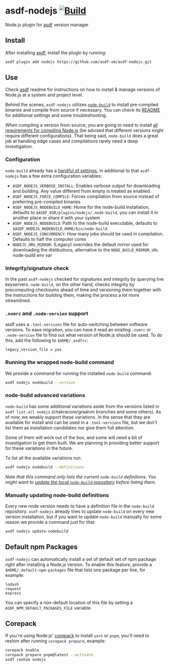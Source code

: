 # asdf-nodejs [![Build](https://github.com/asdf-vm/asdf-nodejs/actions/workflows/workflow.yml/badge.svg)](https://github.com/asdf-vm/asdf-nodejs/actions/workflows/workflow.yml)

Node.js plugin for [asdf](https://github.com/asdf-vm/asdf) version manager

## Install

After installing [asdf](https://github.com/asdf-vm/asdf), install the plugin by running:

```bash
asdf plugin add nodejs https://github.com/asdf-vm/asdf-nodejs.git
```

## Use

Check [asdf](https://github.com/asdf-vm/asdf) readme for instructions on how to install & manage versions of Node.js at a system and project level.

Behind the scenes, `asdf-nodejs` utilizes [`node-build`](https://github.com/nodenv/node-build) to install pre-compiled binaries and compile from source if necessary. You can check its [README](https://github.com/nodenv/node-build/blob/master/README.md) for additional settings and some troubleshooting.

When compiling a version from source, you are going to need to install [all requirements for compiling Node.js](https://github.com/nodejs/node/blob/master/BUILDING.md#building-nodejs-on-supported-platforms) (be advised that different versions might require different configurations). That being said, `node-build` does a great job at handling edge cases and compilations rarely need a deep investigation.

### Configuration

`node-build` already has a [handful of settings](https://github.com/nodenv/node-build#custom-build-configuration), in additional to that `asdf-nodejs` has a few extra configuration variables:

- `ASDF_NODEJS_VERBOSE_INSTALL`: Enables verbose output for downloading and building. Any value different from empty is treated as enabled.
- `ASDF_NODEJS_FORCE_COMPILE`: Forces compilation from source instead of preferring pre-compiled binaries
- `ASDF_NODEJS_NODEBUILD_HOME`: Home for the node-build installation, defaults to `$ASDF_DIR/plugins/nodejs/.node-build`, you can install it in another place or share it with your system
- `ASDF_NODEJS_NODEBUILD`: Path to the node-build executable, defaults to `$ASDF_NODEJS_NODEBUILD_HOME/bin/node-build`
- `ASDF_NODEJS_CONCURRENCY`: How many jobs should be used in compilation. Defaults to half the computer cores
- `NODEJS_ORG_MIRROR`: (Legacy) overrides the default mirror used for downloading the distibutions, alternative to the `NODE_BUILD_MIRROR_URL` node-build env var

### Integrity/signature check

In the past `asdf-nodejs` checked for signatures and integrity by querying live keyservers. `node-build`, on the other hand, checks integrity by precomputing checksums ahead of time and versioning them together with the instructions for building them, making the process a lot more streamlined.

### `.nvmrc` and `.node-version` support

asdf uses a `.tool-versions` file for auto-switching between software versions. To ease migration, you can have it read an existing `.nvmrc` or `.node-version` file to find out what version of Node.js should be used. To do this, add the following to `$HOME/.asdfrc`:

```
legacy_version_file = yes
```

### Running the wrapped node-build command

We provide a command for running the installed `node-build` command:

```bash
asdf nodejs nodebuild --version
```

### node-build advanced variations

`node-build` has some additional variations aside from the versions listed in `asdf list-all nodejs` (chakracore/graalvm branches and some others). As of now, we weakly support these variations. In the sense that they are available for install and can be used in a `.tool-versions` file, but we don't list them as installation candidates nor give them full attention.

Some of them will work out of the box, and some will need a bit of investigation to get them built. We are planning in providing better support for these variations in the future.

To list all the available variations run:

```bash
asdf nodejs nodebuild --definitions
```

_Note that this command only lists the current `node-build` definitions. You might want to [update the local `node-build` repository](#updating-node-build-definitions) before listing them._

### Manually updating node-build definitions

Every new node version needs to have a definition file in the `node-build` repository. `asdf-nodejs` already tries to update `node-build` on every new version installation, but if you want to update `node-build` manually for some reason we provide a command just for that:

```bash
asdf nodejs update-nodebuild
```

## Default npm Packages

`asdf-nodejs` can automatically install a set of default set of npm package right after installing a Node.js version. To enable this feature, provide a `$HOME/.default-npm-packages` file that lists one package per line, for example:

```
lodash
request
express
```

You can specify a non-default location of this file by setting a `ASDF_NPM_DEFAULT_PACKAGES_FILE` variable.

## Corepack

If you're using Node.js' [corepack](https://nodejs.org/api/corepack.html) to install `yarn` or `pnpm`, you'll need to reshim after running `corepack prepare`, example:

```bash
corepack enable
corepack prepare pnpm@latest --activate
asdf reshim nodejs
```
